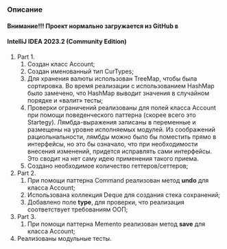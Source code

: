 ### Описание 

#### Внимание!!! Проект нормально загружается из GitHub в 
#### IntelliJ IDEA 2023.2 (Community Edition)

1. Part 1.
   1. Создан класс Account;
   2. Создан именованный тип CurTypes;
   3. Для хранения валюты использован TreeMap, чтобы была сортировка. 
      Во время реализации с использованием HashMap было замечено,
      что HashMap выводит значения в случайном порядке и «валит» тесты;
   4. Проверки ограничений реализованы для полей класса Account
      при помощи поведенческого паттерна (скорее всего это Startegy).
      Лямбда-выражения записаны в переменные и размещены на уровне исполняемых
      модулей. 
      Из соображений рациольнальности, лямбды можно было бы поместить прямо 
      в интерфейсы, но это бы означало, что при необходимости внесения изменений, 
      придется исправлять сами интерфейсы. Это сводит на нет саму идею 
      применения такого приема.
   5. Создано необходимое количество геттеров/сеттеров;
2. Part 2.
   1. При помощи паттерна Command реализован метод **undo** для класса Account;
   2. Использована коллекция Deque для создания стека сохранений; 
   3. Добавлено поле **type**, для проверки, что реализация соответствует 
      требованиям ООП;
3. Part 3.
   1. При помощи паттерна Memento реализован метод **save** для класса Account;
4. Реализованы модульные тесты.

